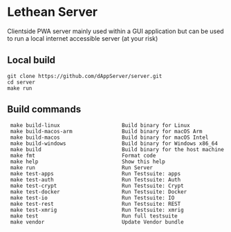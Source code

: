 # Lethean Server

Clientside PWA server mainly used within a GUI application but can be used to run a local internet accessible server (at your risk)


## Local build

```shell
git clone https://github.com/dAppServer/server.git
cd server
make run
```

## Build commands

```shell
 make build-linux                    Build binary for Linux
 make build-macos-arm                Build binary for macOS Arm
 make build-macos                    Build binary for macOS Intel
 make build-windows                  Build binary for Windows x86_64
 make build                          Build binary for the host machine
 make fmt                            Format code
 make help                           Show this help
 make run                            Run Server
 make test-apps                      Run Testsuite: apps
 make test-auth                      Run Testsuite: Auth
 make test-crypt                     Run Testsuite: Crypt
 make test-docker                    Run Testsuite: Docker
 make test-io                        Run Testsuite: IO
 make test-rest                      Run Testsuite: REST
 make test-xmrig                     Run Testsuite: xmrig
 make test                           Run full testsuite
 make vendor                         Update Vendor bundle
```
